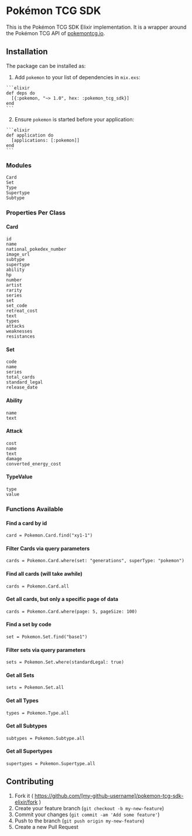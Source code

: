 # Pokémon TCG SDK

<!-- [![Hex.pm](https://img.shields.io/hexpm/dt/plug.svg?maxAge=2592000)](https://hex.pm/packages/pokemon_tcg_sdk) -->
<!-- [![Build Status](https://travis-ci.org/PokemonTCG/pokemon-tcg-sdk-elixir.svg?branch=master)](https://travis-ci.org/PokemonTCG/pokemon-tcg-sdk-elixir) -->
<!-- [![Code Climate](https://codeclimate.com/github/PokemonTCG/pokemon-tcg-sdk-elixir/badges/gpa.svg)](https://codeclimate.com/github/PokemonTCG/pokemon-tcg-sdk-elixir) -->
<!-- [![Coverage Status](https://coveralls.io/repos/github/PokemonTCG/pokemon-tcg-sdk-elixir/badge.svg?branch=master)](https://coveralls.io/github/PokemonTCG/pokemon-tcg-sdk-elixir?branch=master) -->

This is the Pokémon TCG SDK Elixir implementation. It is a wrapper around the Pokémon TCG API of [pokemontcg.io](http://pokemontcg.io/).

## Installation

The package can be installed as:

  1. Add `pokemon` to your list of dependencies in `mix.exs`:

    ```elixir
    def deps do
      [{:pokemon, "~> 1.0", hex: :pokemon_tcg_sdk}]
    end
    ```

  2. Ensure `pokemon` is started before your application:

    ```elixir
    def application do
      [applications: [:pokemon]]
    end
    ```

### Modules

    Card
    Set
    Type
    Supertype
    Subtype

### Properties Per Class

#### Card

    id
    name
    national_pokedex_number
    image_url
    subtype
    supertype
    ability
    hp
    number
    artist
    rarity
    series
    set
    set_code
    retreat_cost
    text
    types
    attacks
    weaknesses
    resistances

#### Set

    code
    name
    series
    total_cards
    standard_legal
    release_date

#### Ability

    name
    text

#### Attack

    cost
    name
    text
    damage
    converted_energy_cost

#### TypeValue

    type
    value

### Functions Available

#### Find a card by id

    card = Pokemon.Card.find("xy1-1")

#### Filter Cards via query parameters

    cards = Pokemon.Card.where(set: "generations", superType: "pokemon")

#### Find all cards (will take awhile)

    cards = Pokemon.Card.all

#### Get all cards, but only a specific page of data

    cards = Pokemon.Card.where(page: 5, pageSize: 100)

#### Find a set by code

    set = Pokemon.Set.find("base1")

#### Filter sets via query parameters

    sets = Pokemon.Set.where(standardLegal: true)

#### Get all Sets

    sets = Pokemon.Set.all

#### Get all Types

    types = Pokemon.Type.all

#### Get all Subtypes

    subtypes = Pokemon.Subtype.all

#### Get all Supertypes

    supertypes = Pokemon.Supertype.all

## Contributing

1. Fork it ( https://github.com/[my-github-username]/pokemon-tcg-sdk-elixir/fork )
2. Create your feature branch (`git checkout -b my-new-feature`)
3. Commit your changes (`git commit -am 'Add some feature'`)
4. Push to the branch (`git push origin my-new-feature`)
5. Create a new Pull Request
